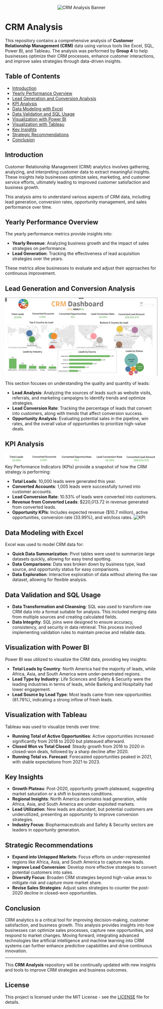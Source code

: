 <p align="center">
  <img src="./Images/banner.jpg" alt="CRM Analysis Banner" />
</p>

# CRM Analysis

This repository contains a comprehensive analysis of **Customer Relationship Management (CRM)** data using various tools like Excel, SQL, Power BI, and Tableau. The analysis was performed by **Group 4** to help businesses optimize their CRM processes, enhance customer interactions, and improve sales strategies through data-driven insights.

## Table of Contents

- [Introduction](#introduction)
- [Yearly Performance Overview](#yearly-performance-overview)
- [Lead Generation and Conversion Analysis](#lead-generation-and-conversion-analysis)
- [KPI Analysis](#kpi-analysis)
- [Data Modeling with Excel](#data-modeling-with-excel)
- [Data Validation and SQL Usage](#data-validation-and-sql-usage)
- [Visualization with Power BI](#visualization-with-power-bi)
- [Visualization with Tableau](#visualization-with-tableau)
- [Key Insights](#key-insights)
- [Strategic Recommendations](#strategic-recommendations)
- [Conclusion](#conclusion)

## Introduction

Customer Relationship Management (CRM) analytics involves gathering, analyzing, and interpreting customer data to extract meaningful insights. These insights help businesses optimize sales, marketing, and customer service efforts, ultimately leading to improved customer satisfaction and business growth.

This analysis aims to understand various aspects of CRM data, including lead generation, conversion rates, opportunity management, and sales performance over time.

## Yearly Performance Overview

The yearly performance metrics provide insights into:
- **Yearly Revenue**: Analyzing business growth and the impact of sales strategies on performance.
- **Lead Generation**: Tracking the effectiveness of lead acquisition strategies over the years.

These metrics allow businesses to evaluate and adjust their approaches for continuous improvement.

## Lead Generation and Conversion Analysis
![Lead Generate](./Images/LeadTablue.jpg)


This section focuses on understanding the quality and quantity of leads:
- **Lead Analysis**: Analyzing the sources of leads such as website visits, referrals, and marketing campaigns to identify trends and optimize strategies.
- **Lead Conversion Rate**: Tracking the percentage of leads that convert into customers, along with trends that affect conversion success.
- **Opportunity Analysis**: Evaluating potential sales in the pipeline, win rates, and the overall value of opportunities to prioritize high-value deals.

## KPI Analysis
![Kpi](./Images/leadKPI.png)
Key Performance Indicators (KPIs) provide a snapshot of how the CRM strategy is performing:
- **Total Leads**: 10,000 leads were generated this year.
- **Converted Accounts**: 1,005 leads were successfully turned into customer accounts.
- **Lead Conversion Rate**: 10.53% of leads were converted into customers.
- **Revenue from Converted Leads**: $220,013.72 in revenue generated from converted leads.
- **Opportunity KPIs**: Includes expected revenue ($10.7 million), active opportunities, conversion rate (33.99%), and win/loss rates.
![KPI](./images/KPI_opp.png)

## Data Modeling with Excel

Excel was used to model CRM data for:
- **Quick Data Summarization**: Pivot tables were used to summarize large datasets quickly, allowing for easy trend spotting.
- **Data Comparisons**: Data was broken down by business type, lead source, and opportunity status for easy comparisons.
- **Data Exploration**: Interactive exploration of data without altering the raw dataset, allowing for flexible analysis.

## Data Validation and SQL Usage

- **Data Transformation and Cleansing**: SQL was used to transform raw CRM data into a format suitable for analysis. This included merging data from multiple sources and creating calculated fields.
- **Data Integrity**: SQL joins were designed to ensure accuracy, consistency, and security in data retrieval. This process involved implementing validation rules to maintain precise and reliable data.

## Visualization with Power BI

Power BI was utilized to visualize the CRM data, providing key insights:
- **Total Leads by Country**: North America had the majority of leads, while Africa, Asia, and South America were under-penetrated regions.
- **Lead Type by Industry**: Life Sciences and Safety & Security were the leading industries in terms of leads, while Banking and Hospitality had lower engagement.
- **Lead Source by Lead Type**: Most leads came from new opportunities (81.79%), indicating a strong inflow of fresh leads.

## Visualization with Tableau

Tableau was used to visualize trends over time:
- **Running Total of Active Opportunities**: Active opportunities increased significantly from 2018 to 2020 but plateaued afterward.
- **Closed Won vs Total Closed**: Steady growth from 2016 to 2020 in closed-won deals, followed by a sharp decline after 2020.
- **Running Total vs. Forecast**: Forecasted opportunities peaked in 2021, with stable expectations from 2021 to 2023.

## Key Insights

- **Growth Plateau**: Post-2020, opportunity growth plateaued, suggesting market saturation or a shift in business conditions.
- **Regional Insights**: North America dominates lead generation, while Africa, Asia, and South America are under-exploited markets.
- **Lead Utilization**: New leads are abundant, but potential customers are underutilized, presenting an opportunity to improve conversion strategies.
- **Industry Focus**: Biopharmaceuticals and Safety & Security sectors are leaders in opportunity generation.

## Strategic Recommendations

- **Expand into Untapped Markets**: Focus efforts on under-represented regions like Africa, Asia, and South America to capture new leads.
- **Improve Lead Conversion**: Develop more effective strategies to convert potential customers into sales.
- **Diversify Focus**: Broaden CRM strategies beyond high-value areas to mitigate risk and capture more market share.
- **Revise Sales Strategies**: Adjust sales strategies to counter the post-2020 decline in closed-won opportunities.

## Conclusion

CRM analytics is a critical tool for improving decision-making, customer satisfaction, and business growth. This analysis provides insights into how businesses can optimize sales processes, capture new opportunities, and respond to market changes. Moving forward, integrating advanced technologies like artificial intelligence and machine learning into CRM systems can further enhance predictive capabilities and drive continuous innovation.

---

This **CRM Analysis** repository will be continually updated with new insights and tools to improve CRM strategies and business outcomes.

## License

This project is licensed under the MIT License - see the [LICENSE](./LICENSE) file for details.
